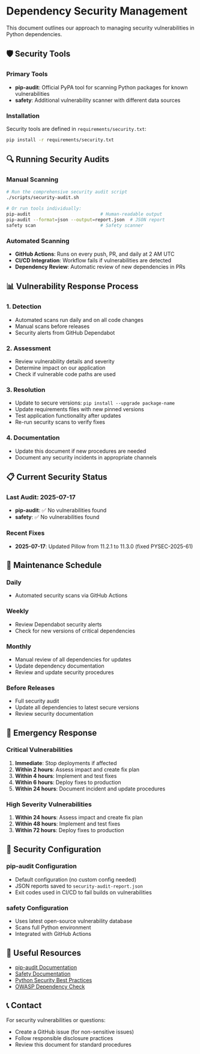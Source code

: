 # Dependency Security Management

This document outlines our approach to managing security vulnerabilities in Python dependencies.

## 🛡️ Security Tools

### Primary Tools

- **pip-audit**: Official PyPA tool for scanning Python packages for known vulnerabilities
- **safety**: Additional vulnerability scanner with different data sources

### Installation

Security tools are defined in `requirements/security.txt`:

```bash
pip install -r requirements/security.txt
```

## 🔍 Running Security Audits

### Manual Scanning

```bash
# Run the comprehensive security audit script
./scripts/security-audit.sh

# Or run tools individually:
pip-audit                          # Human-readable output
pip-audit --format=json --output=report.json  # JSON report
safety scan                        # Safety scanner
```

### Automated Scanning

- **GitHub Actions**: Runs on every push, PR, and daily at 2 AM UTC
- **CI/CD Integration**: Workflow fails if vulnerabilities are detected
- **Dependency Review**: Automatic review of new dependencies in PRs

## 📊 Vulnerability Response Process

### 1. Detection
- Automated scans run daily and on all code changes
- Manual scans before releases
- Security alerts from GitHub Dependabot

### 2. Assessment
- Review vulnerability details and severity
- Determine impact on our application
- Check if vulnerable code paths are used

### 3. Resolution
- Update to secure versions: `pip install --upgrade package-name`
- Update requirements files with new pinned versions
- Test application functionality after updates
- Re-run security scans to verify fixes

### 4. Documentation
- Update this document if new procedures are needed
- Document any security incidents in appropriate channels

## 📋 Current Security Status

### Last Audit: 2025-07-17
- **pip-audit**: ✅ No vulnerabilities found
- **safety**: ✅ No vulnerabilities found

### Recent Fixes
- **2025-07-17**: Updated Pillow from 11.2.1 to 11.3.0 (fixed PYSEC-2025-61)

## 🔄 Maintenance Schedule

### Daily
- Automated security scans via GitHub Actions

### Weekly
- Review Dependabot security alerts
- Check for new versions of critical dependencies

### Monthly
- Manual review of all dependencies for updates
- Update dependency documentation
- Review and update security procedures

### Before Releases
- Full security audit
- Update all dependencies to latest secure versions
- Review security documentation

## 🚨 Emergency Response

### Critical Vulnerabilities
1. **Immediate**: Stop deployments if affected
2. **Within 2 hours**: Assess impact and create fix plan
3. **Within 4 hours**: Implement and test fixes
4. **Within 6 hours**: Deploy fixes to production
5. **Within 24 hours**: Document incident and update procedures

### High Severity Vulnerabilities
1. **Within 24 hours**: Assess impact and create fix plan
2. **Within 48 hours**: Implement and test fixes
3. **Within 72 hours**: Deploy fixes to production

## 📝 Security Configuration

### pip-audit Configuration
- Default configuration (no custom config needed)
- JSON reports saved to `security-audit-report.json`
- Exit codes used in CI/CD to fail builds on vulnerabilities

### safety Configuration
- Uses latest open-source vulnerability database
- Scans full Python environment
- Integrated with GitHub Actions

## 🔗 Useful Resources

- [pip-audit Documentation](https://github.com/pypa/pip-audit)
- [Safety Documentation](https://github.com/pyupio/safety)
- [Python Security Best Practices](https://python.org/dev/security/)
- [OWASP Dependency Check](https://owasp.org/www-project-dependency-check/)

## 📞 Contact

For security vulnerabilities or questions:
- Create a GitHub issue (for non-sensitive issues)
- Follow responsible disclosure practices
- Review this document for standard procedures 